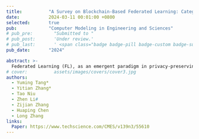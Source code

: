 ```yaml
---
title:          "A Survey on Blockchain-Based Federated Learning: Categorization, Application and Analysis"
date:           2024-03-11 00:01:00 +0800
selected:       true
pub:            "Computer Modeling in Engineering and Sciences"
# pub_pre:        "Submitted to "
# pub_post:       'Under review.'
# pub_last:       ' <span class="badge badge-pill badge-custom badge-success">Spotlight</span>'
pub_date:       "2024"

abstract: >-
  Federated Learning (FL), as an emergent paradigm in privacy-preserving machine learning, has garnered significant interest from scholars and engineers across both academic and industrial spheres. Despite its innovative approach to model training across distributed networks, FL has its vulnerabilities; the centralized server-client architecture introduces risks of single-point failures. Moreover, the integrity of the global model—a cornerstone of FL—is susceptible to compromise through poisoning attacks by malicious actors. Such attacks and the potential for privacy leakage via inference starkly undermine FL’s foundational privacy and security goals. For these reasons, some participants unwilling use their private data to train a model, which is a bottleneck in the development and industrialization of federated learning. Blockchain technology, characterized by its decentralized ledger system, offers a compelling solution to these issues. It inherently prevents single-point failures and, through its incentive mechanisms, motivates participants to contribute computing power. Thus, blockchain-based FL (BCFL) emerges as a natural progression to address FL’s challenges. This study begins with concise introductions to federated learning and blockchain technologies, followed by a formal analysis of the specific problems that FL encounters. It discusses the challenges of combining the two technologies and presents an overview of the latest cryptographic solutions that prevent privacy leakage during communication and incentives in BCFL. In addition, this research examines the use of BCFL in various fields, such as the Internet of Things and the Internet of Vehicles. Finally, it assesses the effectiveness of these solutions.
# cover:          assets/images/covers/cover3.jpg
authors:
  - Yuming Tang*
  - Yitian Zhang*
  - Tao Niu
  - Zhen Li#
  - Zijian Zhang
  - Huaping Chen
  - Long Zhang
links:
  Paper: https://www.techscience.com/CMES/v139n3/55610
---
```


